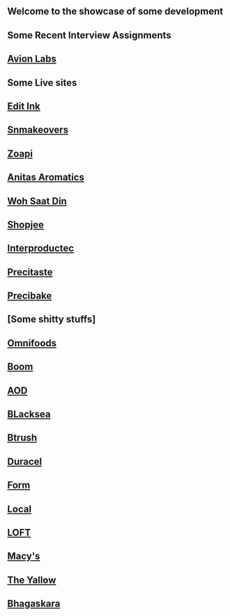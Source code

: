 ## Welcome to the showcase of some development


## Some Recent Interview Assignments
## [Avion Labs](https://assignment-aikon-labs.herokuapp.com/)

## Some Live sites
## [Edit Ink](http://editink.in)
## [Snmakeovers](http://snmakeovers.com)
## [Zoapi](http://zoapi.com)
## [Anitas Aromatics](http://anitasaromatics.com/)
## [Woh Saat Din](http://wohsaatdin.com)
## [Shopjee](http://shopjee.com)
## [Interproductec](http://87.106.88.237/interproductec/)
## [Precitaste](http://87.106.88.237/precitaste/)
## [Precibake](http://87.106.88.237/precibake/)


## [Some shitty stuffs]
## [Omnifoods](omnifoods-final/index.html)
## [Boom](boom/index.html)
## [AOD](aod/index.html)
## [BLacksea](blacksea/index.html)
## [Btrush](btrush/index.html)
## [Duracel](duracel/index.html)
## [Form](formvalidation/index.html)
## [Local](localstorage/index.html)
## [LOFT](LOFT/index.html)
## [Macy's](macys/index.html)
## [The Yallow](theyalow/index.html)
## [Bhagaskara](bhagaskara/index.html)
